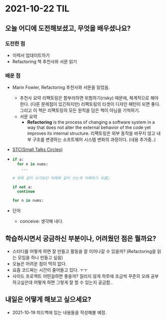 # 2021-10-22 TIL 
## 오늘 어디에 도전해보셨고, 무엇을 배우셨나요?
### 도전한 점  
- 이력서 업데이트하기
- Refactoring 책 추천사와 서문 읽기 
### 배운 점 
- Marin Fowler, Refactoring 추천사와 서문을 읽었음. 
  - 추천사 요약
  리팩토링은 함부러하면 위험하기(risky) 때문에, 체계적으로 해야한다. (다른 문제점이 있긴하지만) 리팩토링의 타겟이 디자인 패턴이 되면 좋다. 그리고 이 책은 리팩토링의 모든 원칙을 담은 책이 아님을 기억하기. 
  - 서문 요약
    - **Refactoring** is the process of changing a software system in a way that does not alter the external behavior of the code yet improves its internal structure.
    리팩토링은 외부 동작을 바꾸지 않고 내부 구조를 변경하는 소프트웨어 시스템 변화의 과정이다. 
    (내용 추가중..)

- [STC(Small Talks Circles)](https://sites.google.com/site/philipskleung/small-talk-circles-stcs)
- ``` python
  if a:
    for n in nums:
      ...
      
  # 위와 같이 쓰기보단 아래와 같이 쓰는게 이해하기 쉬움

  if not a:
    continue

  for n in nums:
  ```
- 단어
  - conceive: 생각해 내다. 


## 학습하시면서 궁금하신 부분이나, 어려웠던 점은 뭘까요?
- 스터디를 어떻게 하면 잘 만들고 활동을 잘 이어나갈 수 있을까? (Refactoring을 읽는 모임을 하나 만들고 싶음)
- 오늘은 어려운 점이 딱히 없다. 
- 요즘 코드짜는 시간이 줄어들고 있다. ㅜㅜ 
- 사이드 프로젝트 어떤걸하면 좋을까? 질리지 않게 하루에 조금씩 꾸준히 오래 공부하고싶은데 어떻게 하면 그렇게 잘 할 수 있는지 궁금함.. 


## 내일은 어떻게 해보고 싶으세요?
- 2021-10-19 피드백에 있는 내용들을 작성해볼 예정.